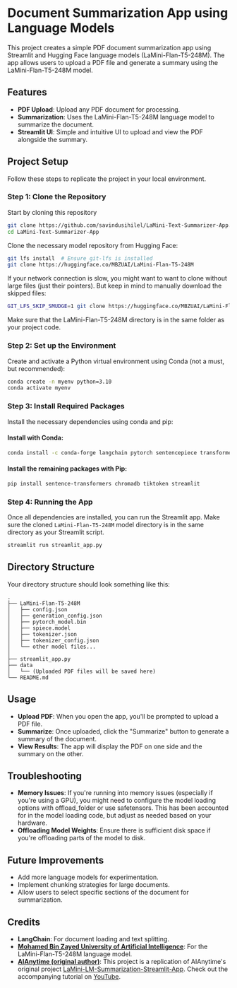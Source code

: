 # Document Summarization App using Language Models

This project creates a simple PDF document summarization app using Streamlit and Hugging Face language models (LaMini-Flan-T5-248M). The app allows users to upload a PDF file and generate a summary using the LaMini-Flan-T5-248M model.

## Features
- **PDF Upload**: Upload any PDF document for processing.
- **Summarization**: Uses the LaMini-Flan-T5-248M language model to summarize the document.
- **Streamlit UI**: Simple and intuitive UI to upload and view the PDF alongside the summary.

## Project Setup

Follow these steps to replicate the project in your local environment.

### Step 1: Clone the Repository

Start by cloning this repository
```bash
git clone https://github.com/savindusihilel/LaMini-Text-Summarizer-App.git
cd LaMini-Text-Summarizer-App
```

Clone the necessary model repository from Hugging Face:
```bash
git lfs install  # Ensure git-lfs is installed
git clone https://huggingface.co/MBZUAI/LaMini-Flan-T5-248M
```
If your network connection is slow, you might want to want to clone without large files (just their pointers). But keep in mind to manually download the skipped files:
```bash
GIT_LFS_SKIP_SMUDGE=1 git clone https://huggingface.co/MBZUAI/LaMini-Flan-T5-248M
```
Make sure that the LaMini-Flan-T5-248M directory is in the same folder as your project code.

### Step 2: Set up the Environment

Create and activate a Python virtual environment using Conda (not a must, but recommended):
```bash
conda create -n myenv python=3.10
conda activate myenv
```

### Step 3: Install Required Packages

Install the necessary dependencies using conda and pip:

#### Install with Conda:
```bash
conda install -c conda-forge langchain pytorch sentencepiece transformers accelerate pypdf
```

#### Install the remaining packages with Pip:
```bash
pip install sentence-transformers chromadb tiktoken streamlit
```
### Step 4: Running the App

Once all dependencies are installed, you can run the Streamlit app. Make sure the cloned `LaMini-Flan-T5-248M` model directory is in the same directory as your Streamlit script.
```bash
streamlit run streamlit_app.py
```
## Directory Structure

Your directory structure should look something like this:
```plaintext
.
├── LaMini-Flan-T5-248M
│   ├── config.json
│   ├── generation_config.json
│   ├── pytorch_model.bin
│   ├── spiece.model
│   ├── tokenizer.json
│   ├── tokenizer_config.json
│   └── other model files...
│
├── streamlit_app.py
├── data
│   └── (Uploaded PDF files will be saved here)
└── README.md
```

## Usage
- **Upload PDF**: When you open the app, you'll be prompted to upload a PDF file.
- **Summarize**: Once uploaded, click the "Summarize" button to generate a summary of the document.
- **View Results**: The app will display the PDF on one side and the summary on the other.

## Troubleshooting
- **Memory Issues**: If you're running into memory issues (especially if you're using a GPU), you might need to configure the model loading options with offload_folder or use safetensors. This has been accounted for in the model loading code, but adjust as needed based on your hardware.
- **Offloading Model Weights**: Ensure there is sufficient disk space if you're offloading parts of the model to disk.

## Future Improvements
- Add more language models for experimentation.
- Implement chunking strategies for large documents.
- Allow users to select specific sections of the document for summarization.

## Credits
- **LangChain**: For document loading and text splitting.
- [**Mohamed Bin Zayed University of Artificial Intelligence**](https://huggingface.co/MBZUAI): For the LaMini-Flan-T5-248M language model.
- [**AIAnytime (original author)**](https://github.com/AIAnytime): This project is a replication of AIAnytime's original project [LaMini-LM-Summarization-Streamlit-App](https://github.com/AIAnytime/LaMini-LM-Summarization-Streamlit-App). Check out the accompanying tutorial on [YouTube](https://www.youtube.com/watch?v=GIbar_kZzwk).
